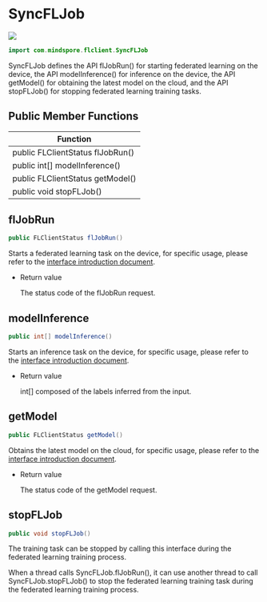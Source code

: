 # SyncFLJob

<a href="https://gitee.com/mindspore/docs/blob/master/docs/federated/docs/source_en/java_api_syncfljob.md" target="_blank"><img src="https://mindspore-website.obs.cn-north-4.myhuaweicloud.com/website-images/master/resource/_static/logo_source_en.png"></a>

```java
import com.mindspore.flclient.SyncFLJob
```

SyncFLJob defines the API flJobRun() for starting federated learning on the device, the API modelInference() for inference on the device, the API getModel() for obtaining the latest model on the cloud, and the API stopFLJob() for stopping federated learning training tasks.

## Public Member Functions

| **Function**                     |
| -------------------------------- |
| public FLClientStatus flJobRun() |
| public int[] modelInference()    |
| public FLClientStatus getModel() |
| public void stopFLJob()          |

## flJobRun

```java
public FLClientStatus flJobRun()
```

Starts a federated learning task on the device, for specific usage, please refer to the [interface introduction document](https://www.mindspore.cn/federated/docs/en/master/interface_description_federated_client.html).

- Return value

    The status code of the flJobRun request.

## modelInference

```java
public int[] modelInference()
```

Starts an inference task on the device, for specific usage, please refer to the [interface introduction document](https://www.mindspore.cn/federated/docs/en/master/interface_description_federated_client.html).

- Return value

  int[] composed of the labels inferred from the input.

## getModel

```java
public FLClientStatus getModel()
```

Obtains the latest model on the cloud, for specific usage, please refer to the [interface introduction document](https://www.mindspore.cn/federated/docs/en/master/interface_description_federated_client.html).

- Return value

  The status code of the getModel request.

## stopFLJob

```java
public void stopFLJob()
```

The training task can be stopped by calling this interface during the federated learning training process.

When a thread calls SyncFLJob.flJobRun(), it can use another thread to call SyncFLJob.stopFLJob() to stop the federated learning training task during the federated learning training process.